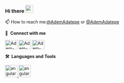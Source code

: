 ### Hi there <img src="https://media.giphy.com/media/hvRJCLFzcasrR4ia7z/giphy.gif" width="25px"></a>

📫 How to reach me:[@AdemAdatepe](https://www.instagram.com/adem.adatepe/) or [@AdemAdatepe](https://tr.linkedin.com/in/adem-adatepe)

🔗 &nbsp;**Connect with me**

<p align="left">
<a href="https://tr.linkedin.com/in/adem-adatepe" target="blank"><img align="center" src="https://raw.githubusercontent.com/rahuldkjain/github-profile-readme-generator/master/src/images/icons/Social/linked-in-alt.svg" alt="Adem-ADATEPE" height="30" width="40" /></a>
<a href="https://www.instagram.com/adem.adatepe/" target="blank"><img align="center" src="https://raw.githubusercontent.com/rahuldkjain/github-profile-readme-generator/master/src/images/icons/Social/instagram.svg" alt="Adem-ADATEPE" height="30" width="40" /></a>
<a href="https://tr-tr.facebook.com/adem.adatepe.0" target="blank"><img align="center" src="https://github.com/rahuldkjain/github-profile-readme-generator/blob/master/src/images/icons/Social/facebook.svg" alt="Adem-ADATEPE" height="30" width="40" /></a>

<summary><b>🛠️&nbsp;&nbsp;Languages&nbsp;and&nbsp;Tools</b></summary>
 <p align="left">
 <a href="https://en.wikipedia.org/wiki/C_(programming_language)" target="_blank"> <img src="https://github.com/rahuldkjain/github-profile-readme-generator/blob/master/src/images/icons/ProgrammingLanguages/c.svg" alt="angular" width="40" height="40"/> </a>
  <a href="https://isocpp.org/" target="_blank"> <img src="https://github.com/rahuldkjain/github-profile-readme-generator/blob/master/src/images/icons/ProgrammingLanguages/cpp.svg" alt="angular" width="40" height="40"/> </a>
<!--
Here are some ideas to get you started:

- 🔭 I’m currently working on ...
- 🌱 I’m currently learning ...
- 👯 I’m looking to collaborate on ...
- 🤔 I’m looking for help with ...

- 💬 Ask me about ...
- 😄 Pronouns: ...
- ⚡ Fun fact: ...
  -->
